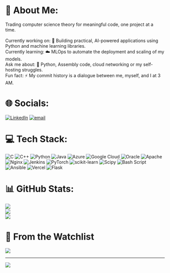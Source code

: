 # 💫 About Me:
Trading computer science theory for meaningful code, one project at a time.<br><br>Currently working on: 🤖 Building practical, AI-powered applications using Python and machine learning libraries.<br>Currently learning: ☁️ MLOps to automate the deployment and scaling of my models.<br>Ask me about: 💬 Python, Assembly code, cloud networking or my self-hosting struggles.<br>Fun fact: ⚡ My commit history is a dialogue between me, myself, and I at 3 AM.


# 🌐 Socials:
[![LinkedIn](https://img.shields.io/badge/LinkedIn-%230077B5.svg?logo=linkedin&logoColor=white)](https://www.linkedin.com/in/aayush-rautela-50471a240) [![email](https://img.shields.io/badge/Email-D14836?logo=gmail&logoColor=white)](mailto:rautela4488@gmail.com) 

# 💻 Tech Stack:
![C](https://img.shields.io/badge/c-%2300599C.svg?style=for-the-badge&logo=c&logoColor=white) ![C++](https://img.shields.io/badge/c++-%2300599C.svg?style=for-the-badge&logo=c%2B%2B&logoColor=white) ![Python](https://img.shields.io/badge/python-3670A0?style=for-the-badge&logo=python&logoColor=ffdd54) ![Java](https://img.shields.io/badge/java-%23ED8B00.svg?style=for-the-badge&logo=openjdk&logoColor=white) ![Azure](https://img.shields.io/badge/azure-%230072C6.svg?style=for-the-badge&logo=microsoftazure&logoColor=white) ![Google Cloud](https://img.shields.io/badge/GoogleCloud-%234285F4.svg?style=for-the-badge&logo=google-cloud&logoColor=white) ![Oracle](https://img.shields.io/badge/Oracle-F80000?style=for-the-badge&logo=oracle&logoColor=white) ![Apache](https://img.shields.io/badge/apache-%23D42029.svg?style=for-the-badge&logo=apache&logoColor=white) ![Nginx](https://img.shields.io/badge/nginx-%23009639.svg?style=for-the-badge&logo=nginx&logoColor=white) ![Jenkins](https://img.shields.io/badge/jenkins-%232C5263.svg?style=for-the-badge&logo=jenkins&logoColor=white) ![PyTorch](https://img.shields.io/badge/PyTorch-%23EE4C2C.svg?style=for-the-badge&logo=PyTorch&logoColor=white) ![scikit-learn](https://img.shields.io/badge/scikit--learn-%23F7931E.svg?style=for-the-badge&logo=scikit-learn&logoColor=white) ![Scipy](https://img.shields.io/badge/SciPy-%230C55A5.svg?style=for-the-badge&logo=scipy&logoColor=%white) ![Bash Script](https://img.shields.io/badge/bash_script-%23121011.svg?style=for-the-badge&logo=gnu-bash&logoColor=white) ![Ansible](https://img.shields.io/badge/ansible-%231A1918.svg?style=for-the-badge&logo=ansible&logoColor=white) ![Vercel](https://img.shields.io/badge/Vercel-000000?style=for-the-badge&logo=vercel&logoColor=white) ![Flask](https://img.shields.io/badge/flask-%23000.svg?style=for-the-badge&logo=flask&logoColor=white)
# 📊 GitHub Stats:
![](https://github-readme-stats-rouge-omega-26.vercel.app/api?username=aayushrautela&theme=dark&hide_border=false&include_all_commits=false&count_private=true)<br/>
![](https://github-readme-stats-rouge-omega-26.vercel.app/?user=aayushrautela&theme=dark&hide_border=false)<br/>
![](https://github-readme-stats-rouge-omega-26.vercel.app/api/top-langs/?username=aayushrautela&theme=dark&hide_border=false&include_all_commits=false&count_private=false&layout=compact)

# 🎥 From the Watchlist
![](https://trakt-stats-generator.vercel.app/api/trakt/public)

---
[![](https://visitcount.itsvg.in/api?id=aayushrautela&icon=3&color=0)](https://visitcount.itsvg.in)
